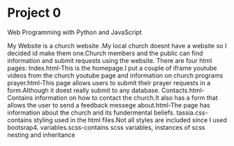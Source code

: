 # Project 0

Web Programming with Python and JavaScript

My Website is a church website .My local church doesnt have a website so I decided id make them one.Church members and the public can find information and submit requests using the website.
There are four html pages:
	Index.html-This is the homepage.I put a couple of iframe youtube videos from the church youtube page and information on church programs
	prayer.html-This page allows users to submit their prayer requests in a form.Although it doest really submit to any database.
	Contacts.html-Contains information on how to contact the church.It also has a form that allows the user to send a feedback messege
	about.html-The page has information about the church and its fundermental beliefs.
	tassia.css-contains styling used in the html files.Not all styles are included since I used bootsrap4.
	variables.scss-contains scss variables, instances of scss nesting and inheritance
